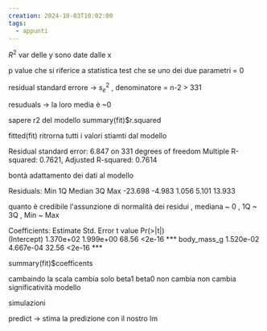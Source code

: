 ```yaml
---
creation: 2024-10-03T10:02:00
tags:
  - appunti
---
```

$R^2$ var delle y sono date dalle x 

p value che si riferice a statistica test che se uno dei due parametri = 0

residual standard errore -> $s_e^2$ , denominatore = n-2 > 331

resuduals -> la loro media è ~0 

sapere r2 del modello summary(fit)$r.squared

fitted(fit) ritrorna tutti i valori stiamti dal modello 

Residual standard error: 6.847 on 331 degrees of freedom
Multiple R-squared:  0.7621,	Adjusted R-squared:  0.7614

bontà adattamento dei dati al modello 

Residuals:
    Min      1Q  Median      3Q     Max 
-23.698  -4.983   1.056   5.101  13.933

quanto è credibile l'assunzione di normalità dei residui , mediana ~ 0 , 1Q ~ 3Q , Min ~ Max

Coefficients:
             Estimate Std. Error t value Pr(>|t|)    
(Intercept) 1.370e+02  1.999e+00   68.56   <2e-16 ***
body_mass_g 1.520e-02  4.667e-04   32.56   <2e-16 ***

summary(fit)$coefficents

cambaindo la scala cambia solo beta1
beta0 non cambia
non cambia significatività modello 

simulazioni 

predict -> stima la predizione con il nostro lm 